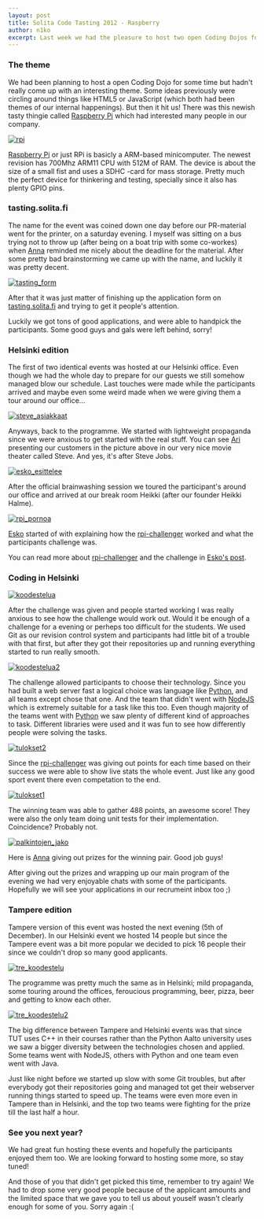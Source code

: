 ```yaml
---
layout: post
title: Solita Code Tasting 2012 - Raspberry
author: n1ko
excerpt: Last week we had the pleasure to host two open Coding Dojos for 30 enthustiatic programmers. The theme was Raspberry Pi and creating your own web-server that could service our demanding challenger.
---
```


### The theme ###

We had been planning to host a open Coding Dojo for some time but hadn't really come up with an interesting theme. 
Some ideas previously were circling around things like HTML5 or JavaScript (which both had been themes of our internal happenings). 
But then it hit us! There was this newish tasty thingie called [Raspberry Pi](http://www.raspberrypi.org/) which had interested many people in our company.

[![rpi](/img/codetasting/small/rpi.jpg)](/img/codetasting/rpi.jpg)

[Raspberry Pi](http://www.raspberrypi.org/) or just RPi is basicly a ARM-based minicomputer.
The newest revision has 700Mhz ARM11 CPU with 512M of RAM. The device is about the size of a 
small fist and uses a SDHC -card for mass storage. Pretty much the perfect device for thinkering
and testing, specially since it also has plenty GPIO pins.

### tasting.solita.fi ###

The name for the event was coined down one day before our PR-material went for the printer, on a saturday evening.
I myself was sitting on a bus trying not to throw up (after being on a boat trip with some co-workes) when
[Anna](http://github.com/annara) reminded me nicely about the deadline for the material.
After some pretty bad brainstorming we came up with the name, and luckily it was pretty decent.

[![tasting_form](/img/codetasting/small/tasting_form.png)](/img/codetasting/tasting_form.png)

After that it was just matter of finishing up the application form on 
[tasting.solita.fi](http://https://github.com/solita/codetasting-form) and trying to get it people's attention. 

Luckily we got tons of good applications, and were able to handpick the participants. 
Some good guys and gals were left behind, sorry!

### Helsinki edition ###

The first of two identical events was hosted at our Helsinki office. Even though we had the whole day to prepare for our guests we still somehow managed blow our schedule. Last touches were made while the participants arrived and maybe even some weird made when we were giving them a tour around our office... 

[![steve_asiakkaat](/img/codetasting/small/steve_asiakkaat.jpg)](/img/codetasting/steve_asiakkaat.jpg)

Anyways, back to the programme. We started with lightweight propaganda since we were anxious to get started with the real stuff. You can see [Ari](http://github.com/aautio) presenting our customers in the picture above in our very nice movie theater called Steve. And yes, it's after Steve Jobs.

[![esko_esittelee](/img/codetasting/small/esko_esittelee.jpg)](/img/codetasting/esko_esittelee.jpg)

After the official brainwashing session we toured the participant's around our office and arrived at our break room Heikki (after our founder Heikki Halme). 

[![rpi_pornoa](/img/codetasting/small/rpi_pornoa.jpg)](/img/codetasting/rpi_pornoa.jpg)

[Esko](http://github.org/orfjackal) started of with explaining how the [rpi-challenger](http://github.com/solita/rpi-challenger) worked and what the participants challenge was. 

You can read more about [rpi-challenger](http://github.com/solita/rpi-challenger) and the challenge in [Esko's post](http://dev.solita.fi/2012/12/07/tasting-code-beind-the-event.html).

### Coding in Helsinki ###

[![koodestelua](/img/codetasting/small/koodestelua.jpg)](/img/codetasting/koodestelua.jpg)

After the challenge was given and people started working I was really anxious to see how the challenge would work out. Would it be enough of a challenge for a evening or perheps too difficult for the students. We used Git as our revision control system and participants had little bit of a trouble with that first, but after they got their repositories up and running everything started to run really smooth.

[![koodestelua2](/img/codetasting/small/koodestelua2.jpg)](/img/codetasting/koodestelua2.jpg)

The challenge allowed participants to choose their technology. Since you had built a web server fast a logical choice was language like [Python](http://www.python.org/), and all teams except chose that one. And the team that didn't went with [NodeJS](http://nodejs.org/) which is extremely suitable for a task like this too. Even though majority of the teams went with [Python](http://www.python.org/) we saw plenty of different kind of approaches to task. Different libraries were used and it was fun to see how differently people were solving the tasks.

[![tulokset2](/img/codetasting/small/tulokset2.jpg)](/img/codetasting/tulokset2.jpg)

Since the [rpi-challenger](http://github.com/solita/rpi-challenger) was giving out points for each time based on their success we were able to show live stats the whole event. Just like any good sport event there even competation to the end.

[![tulokset1](/img/codetasting/small/tulokset1.jpg)](/img/codetasting/tulokset1.jpg)

The winning team was able to gather 488 points, an awesome score! They were also the only team doing unit tests for their implementation. Coincidence? Probably not.

[![palkintojen_jako](/img/codetasting/small/palkintojen_jako.jpg)](/img/codetasting/palkintojen_jako.jpg)

Here is [Anna](http://github.com/annara) giving out prizes for the winning pair. Good job guys!

After giving out the prizes and wrapping up our main program of the evening we had very enjoyable chats with some of the participants. Hopefully we will see your applications in our recrumeint inbox too ;)

### Tampere edition ###

Tampere version of this event was hosted the next evening (5th of December). In our Helsinki event we hosted 14 people but since the Tampere event was a bit more popular we decided to pick 16 people their since we couldn't drop so many good applicants.

[![tre_koodestelu](/img/codetasting/small/tre_koodestelu.jpg)](/img/codetasting/tre_koodestelu.jpg)

The programme was pretty much the same as in Helsinki; mild propaganda, some touring around the offices, feroucious programming, beer, pizza, beer and getting to know each other.

[![tre_koodestelu2](/img/codetasting/small/tre_koodestelu2.jpg)](/img/codetasting/tre_koodestelu2.jpg)

The big difference between Tampere and Helsinki events was that since TUT uses C++ in their courses rather than the Python Aalto university uses we saw a bigger diversity between the technologies chosen and applied. Some teams went with NodeJS, others with Python and one team even went with Java.

Just like night before we started up slow with some Git troubles, but after everybody got their repositories going and managed tot get their webserver running things started to speed up. The teams were even more even in Tampere than in Helsinki, and the top two teams were fighting for the prize till the last half a hour. 

### See you next year? ###

We had great fun hosting these events and hopefully the participants enjoyed them too. We are looking forward to hosting some more, so stay tuned!

And those of you that didn't get picked this time, remember to try again! We had to drop some very good people because of the applicant amounts and the limited space that we gave you to tell us about youself wasn't clearly enough for some of you. Sorry again :(